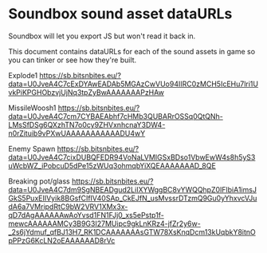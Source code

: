 # Soundbox sound asset dataURLs 

Soundbox will let you export JS but won't read it back in.

This document contains dataURLs for each of the sound assets in game so you can tinker or see how they're built.

Explode1
https://sb.bitsnbites.eu/?data=U0JveA4C7cExDYAwEADAb5MGAzCwVUo94IIRC0zMCH5IcEHu7lri1UvkPiKPGHObzvjUjNq3tpZyBwAAAAAAAPzHAw

MissileWoosh1
https://sb.bitsnbites.eu/?data=U0JveA4C7cm7CYBAEAbhf7cHMb3QUBARrOSSq0QtQNh-LMsSfDSg6QXzhTN7o0cy9ZHVxnhcnaY3DW4-n0rZituib9vPXwUAAAAAAAAAAADU4wY

Enemy Spawn
https://sb.bitsnbites.eu/?data=U0JveA4C7cixDUBQFEDR94VoNaLVMIGSxBDso1VbwEwW4s8h5yS3uWcbWZ_iPobcuD5dPe15zWUq3ohmqbYiXQEAAAAAAAD_8QE

Breaking pot/glass
https://sb.bitsnbites.eu/?data=U0JveA4C7dm9SgNBEADgud2LiIXYWggBC8vYWQQhpZ0IFlbiA1imsJGkS5PuxEIIVyik8BGsfCIfIV40SAp_CkEJfN_usMvssrDTzmQ9Gu0yYhxvcVJudA6a7VMripdRtC9bW2VRV1XMx3x-qD7dAgAAAAAAwAoYvsd1FN1FJj0_xs5ePstp1f-mewcAAAAAAMCy3B9G3I27MUipc9gkLnKRz4-jfZr2y6w-_2s6jYdmuf_qfBJ13H7_RK1DCAAAAAAAsGTW78XsKnqDcm13kUqbkY8itnOpPPzG6KcLN2oEAAAAAAD8rVc
